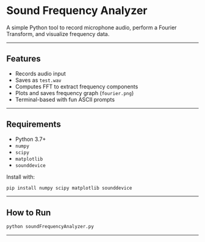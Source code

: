 # Sound Frequency Analyzer

A simple Python tool to record microphone audio, perform a Fourier Transform, and visualize frequency data.

---

## Features

* Records audio input
* Saves as `test.wav`
* Computes FFT to extract frequency components
* Plots and saves frequency graph (`fourier.png`)
* Terminal-based with fun ASCII prompts

---

## Requirements

* Python 3.7+
* `numpy`
* `scipy`
* `matplotlib`
* `sounddevice`

Install with:

```bash
pip install numpy scipy matplotlib sounddevice
```

---

## How to Run

```bash
python soundFrequencyAnalyzer.py
```

---
